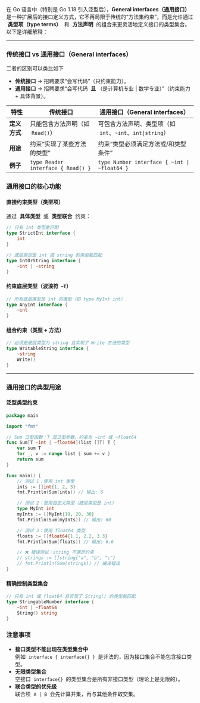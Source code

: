 在 Go 语言中（特别是 Go 1.18 引入泛型后），**General interfaces（通用接口）**  是一种扩展后的接口定义方式，它不再局限于传统的“方法集约束”，而是允许通过  **类型项（type terms）**  和  **方法声明**  的组合来更灵活地定义接口的类型集合。以下是详细解释：

---

### 传统接口 vs 通用接口（General interfaces）

二者的区别可以类比如下

- **传统接口** → 招聘要求“会写代码”（只约束能力）。
- **通用接口** → 招聘要求“会写代码  **且** （是计算机专业 | 数学专业）”（约束能力 + 具体背景）。

| **特性**   | **传统接口**                           | **通用接口（General interfaces）**                 |
| -------- | ---------------------------------- | -------------------------------------------- |
| **定义方式** | 只能包含方法声明（如  `Read()`）              | 可包含方法声明、类型项（如  `int`、`~int`、`int\|string`）   |
| **用途**   | 约束“实现了某些方法的类型”                     | 约束“类型必须满足方法或/和类型条件”                          |
| **例子**   | `type Reader interface { Read() }` | `type Number interface { ~int \| ~float64 }` |

### 通用接口的核心功能

#### 直接约束类型（类型项）

通过  **具体类型**  或  **类型联合**  约束：

```go
// 只有 int 类型能匹配
type StrictInt interface {
    int
}

// 底层类型是 int 或 string 的类型能匹配
type IntOrString interface {
    ~int | ~string
}
```

#### 约束底层类型（波浪符  `~T`）

```go
// 所有底层类型是 int 的类型（如 type MyInt int）
type AnyInt interface {
    ~int
}
```

#### 组合约束（类型 + 方法）

```go
// 必须是底层类型为 string 且实现了 Write 方法的类型
type WritableString interface {
    ~string
    Write()
}
```

---

### 通用接口的典型用途

#### 泛型类型约束

```go
package main

import "fmt"

// Sum 泛型函数：T 是泛型参数，约束为 ~int 或 ~float64
func Sum[T ~int | ~float64](list []T) T {
    var sum T
    for _, v := range list { sum += v }
    return sum
}

func main() {
    // 测试 1：使用 int 类型
    ints := []int{1, 2, 3}
    fmt.Println(Sum(ints)) // 输出: 6

    // 测试 2：使用自定义类型（底层类型是 int）
    type MyInt int
    myInts := []MyInt{10, 20, 30}
    fmt.Println(Sum(myInts)) // 输出: 60

    // 测试 3：使用 float64 类型
    floats := []float64{1.1, 2.2, 3.3}
    fmt.Println(Sum(floats)) // 输出: 6.6

    // ❌ 错误测试：string 不满足约束
    // strings := []string{"a", "b", "c"}
    // fmt.Println(Sum(strings)) // 编译错误
}
```

#### 精确控制类型集合

```go
// 只有 int 或 float64 且实现了 String() 的类型能匹配
type StringableNumber interface {
    ~int | ~float64
    String() string
}
```

### 注意事项

- **接口类型不能出现在类型集合中**  
     例如  `interface { interface{} }`  是非法的，因为接口集合不能包含接口类型。
- **无限类型集合**  
     空接口  `interface{}`  的类型集合是所有非接口类型（理论上是无限的）。
- **联合类型的优先级**  
     联合项  `A | B`  会先计算并集，再与其他条件取交集。
